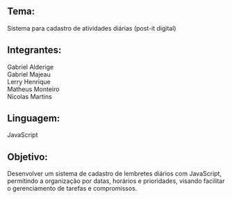 <h2>Tema:</h2>
Sistema para cadastro de atividades diárias (post-it digital)



<h2>Integrantes:</h2>
Gabriel Alderige</br>
Gabriel Majeau</br>
Lerry Henrique</br>
Matheus Monteiro</br>
Nicolas Martins</br>


<h2>Linguagem:</h2>
JavaScript


<h2>Objetivo:</h2>
Desenvolver um sistema de cadastro de lembretes diários com JavaScript, permitindo a organização por datas, horários e prioridades, visando facilitar o gerenciamento de tarefas e compromissos.
